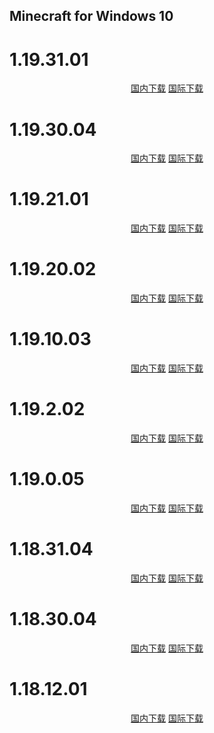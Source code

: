 ## Minecraft for Windows 10

# 1.19.31.01

<p align="center">
    <!-- <a class="btn" rel="noopener noreferrer" href="https://download.fuibafuyu.net/d/123/Program/Windows/Minecraft/Bedrock/Microsoft.MinecraftUWP_1.19.3101.0_x64__8wekyb3d8bbwe.Appx">联通下载</a> -->
    <!-- <a class="btn" rel="noopener noreferrer" href="https://download.fuibafuyu.net/d/139/Program/Windows/Minecraft/Bedrock/Microsoft.MinecraftUWP_1.19.3101.0_x64__8wekyb3d8bbwe.Appx">移动下载</a> -->
    <a class="btn" rel="noopener noreferrer" href="https://download.fuibafuyu.net/d/Ali/Program/Windows/Minecraft/Bedrock/Microsoft.MinecraftUWP_1.19.3101.0_x64__8wekyb3d8bbwe.Appx">国内下载</a>
    <a class="btn" rel="noopener noreferrer" href="https://download.fuibafuyu.net/d/OD/Program/Windows/Minecraft/Bedrock/Microsoft.MinecraftUWP_1.19.3101.0_x64__8wekyb3d8bbwe.Appx">国际下载</a>
</p>

# 1.19.30.04

<p align="center">
    <!-- <a class="btn" rel="noopener noreferrer" href="https://download.fuibafuyu.net/d/123/Program/Windows/Minecraft/Bedrock/Microsoft.MinecraftUWP_1.19.3004.0_x64__8wekyb3d8bbwe.Appx">联通下载</a> -->
    <!-- <a class="btn" rel="noopener noreferrer" href="https://download.fuibafuyu.net/d/139/Program/Windows/Minecraft/Bedrock/Microsoft.MinecraftUWP_1.19.3004.0_x64__8wekyb3d8bbwe.Appx">移动下载</a> -->
    <a class="btn" rel="noopener noreferrer" href="https://download.fuibafuyu.net/d/Ali/Program/Windows/Minecraft/Bedrock/Microsoft.MinecraftUWP_1.19.3004.0_x64__8wekyb3d8bbwe.Appx">国内下载</a>
    <a class="btn" rel="noopener noreferrer" href="https://download.fuibafuyu.net/d/OD/Program/Windows/Minecraft/Bedrock/Microsoft.MinecraftUWP_1.19.3004.0_x64__8wekyb3d8bbwe.Appx">国际下载</a>
</p>

# 1.19.21.01

<p align="center">
    <!-- <a class="btn" rel="noopener noreferrer" href="https://download.fuibafuyu.net/d/123/Program/Windows/Minecraft/Bedrock/Microsoft.MinecraftUWP_1.19.2101.0_x64__8wekyb3d8bbwe.Appx">联通下载</a> -->
    <!-- <a class="btn" rel="noopener noreferrer" href="https://download.fuibafuyu.net/d/139/Program/Windows/Minecraft/Bedrock/Microsoft.MinecraftUWP_1.19.2101.0_x64__8wekyb3d8bbwe.Appx">移动下载</a> -->
    <a class="btn" rel="noopener noreferrer" href="https://download.fuibafuyu.net/d/Ali/Program/Windows/Minecraft/Bedrock/Microsoft.MinecraftUWP_1.19.2101.0_x64__8wekyb3d8bbwe.Appx">国内下载</a>
    <a class="btn" rel="noopener noreferrer" href="https://download.fuibafuyu.net/d/OD/Program/Windows/Minecraft/Bedrock/Microsoft.MinecraftUWP_1.19.2101.0_x64__8wekyb3d8bbwe.Appx">国际下载</a>
</p>

# 1.19.20.02

<p align="center">
    <!-- <a class="btn" rel="noopener noreferrer" href="https://download.fuibafuyu.net/d/123/Program/Windows/Minecraft/Bedrock/Microsoft.MinecraftUWP_1.19.2002.0_x64__8wekyb3d8bbwe.Appx">联通下载</a> -->
    <!-- <a class="btn" rel="noopener noreferrer" href="https://download.fuibafuyu.net/d/139/Program/Windows/Minecraft/Bedrock/Microsoft.MinecraftUWP_1.19.2002.0_x64__8wekyb3d8bbwe.Appx">移动下载</a> -->
    <a class="btn" rel="noopener noreferrer" href="https://download.fuibafuyu.net/d/Ali/Program/Windows/Minecraft/Bedrock/Microsoft.MinecraftUWP_1.19.2002.0_x64__8wekyb3d8bbwe.Appx">国内下载</a>
    <a class="btn" rel="noopener noreferrer" href="https://download.fuibafuyu.net/d/OD/Program/Windows/Minecraft/Bedrock/Microsoft.MinecraftUWP_1.19.2002.0_x64__8wekyb3d8bbwe.Appx">国际下载</a>
</p>

# 1.19.10.03

<p align="center">
    <!-- <a class="btn" rel="noopener noreferrer" href="https://download.fuibafuyu.net/d/123/Program/Windows/Minecraft/Bedrock/Microsoft.MinecraftUWP_1.19.1003.0_x64__8wekyb3d8bbwe.Appx">联通下载</a> -->
    <!-- <a class="btn" rel="noopener noreferrer" href="https://download.fuibafuyu.net/d/139/Program/Windows/Minecraft/Bedrock/Microsoft.MinecraftUWP_1.19.1003.0_x64__8wekyb3d8bbwe.Appx">移动下载</a> -->
    <a class="btn" rel="noopener noreferrer" href="https://download.fuibafuyu.net/d/Ali/Program/Windows/Minecraft/Bedrock/Microsoft.MinecraftUWP_1.19.1003.0_x64__8wekyb3d8bbwe.Appx">国内下载</a>
    <a class="btn" rel="noopener noreferrer" href="https://download.fuibafuyu.net/d/OD/Program/Windows/Minecraft/Bedrock/Microsoft.MinecraftUWP_1.19.1003.0_x64__8wekyb3d8bbwe.Appx">国际下载</a>
</p>

# 1.19.2.02

<p align="center">
    <!-- <a class="btn" rel="noopener noreferrer" href="https://download.fuibafuyu.net/d/123/Program/Windows/Minecraft/Bedrock/Microsoft.MinecraftUWP_1.19.202.0_x64__8wekyb3d8bbwe.Appx">联通下载</a> -->
    <!-- <a class="btn" rel="noopener noreferrer" href="https://download.fuibafuyu.net/d/139/Program/Windows/Minecraft/Bedrock/Microsoft.MinecraftUWP_1.19.202.0_x64__8wekyb3d8bbwe.Appx">移动下载</a> -->
    <a class="btn" rel="noopener noreferrer" href="https://download.fuibafuyu.net/d/Ali/Program/Windows/Minecraft/Bedrock/Microsoft.MinecraftUWP_1.19.202.0_x64__8wekyb3d8bbwe.Appx">国内下载</a>
    <a class="btn" rel="noopener noreferrer" href="https://download.fuibafuyu.net/d/OD/Program/Windows/Minecraft/Bedrock/Microsoft.MinecraftUWP_1.19.202.0_x64__8wekyb3d8bbwe.Appx">国际下载</a>
</p>

# 1.19.0.05

<p align="center">
    <!-- <a class="btn" rel="noopener noreferrer" href="https://download.fuibafuyu.net/d/123/Program/Windows/Minecraft/Bedrock/Microsoft.MinecraftUWP_1.19.5.0_x64__8wekyb3d8bbwe.Appx">联通下载</a> -->
    <!-- <a class="btn" rel="noopener noreferrer" href="https://download.fuibafuyu.net/d/139/Program/Windows/Minecraft/Bedrock/Microsoft.MinecraftUWP_1.19.5.0_x64__8wekyb3d8bbwe.Appx">移动下载</a> -->
    <a class="btn" rel="noopener noreferrer" href="https://download.fuibafuyu.net/d/Ali/Program/Windows/Minecraft/Bedrock/Microsoft.MinecraftUWP_1.19.5.0_x64__8wekyb3d8bbwe.Appx">国内下载</a>
    <a class="btn" rel="noopener noreferrer" href="https://download.fuibafuyu.net/d/OD/Program/Windows/Minecraft/Bedrock/Microsoft.MinecraftUWP_1.19.5.0_x64__8wekyb3d8bbwe.Appx">国际下载</a>
</p>

# 1.18.31.04

<p align="center">
    <!-- <a class="btn" rel="noopener noreferrer" href="https://download.fuibafuyu.net/d/123/Program/Windows/Minecraft/Bedrock/Microsoft.MinecraftUWP_1.18.3104.0_x64__8wekyb3d8bbwe.Appx">联通下载</a> -->
    <!-- <a class="btn" rel="noopener noreferrer" href="https://download.fuibafuyu.net/d/139/Program/Windows/Minecraft/Bedrock/Microsoft.MinecraftUWP_1.18.3104.0_x64__8wekyb3d8bbwe.Appx">移动下载</a> -->
    <a class="btn" rel="noopener noreferrer" href="https://download.fuibafuyu.net/d/Ali/Program/Windows/Minecraft/Bedrock/Microsoft.MinecraftUWP_1.18.3104.0_x64__8wekyb3d8bbwe.Appx">国内下载</a>
    <a class="btn" rel="noopener noreferrer" href="https://download.fuibafuyu.net/d/OD/Program/Windows/Minecraft/Bedrock/Microsoft.MinecraftUWP_1.18.3104.0_x64__8wekyb3d8bbwe.Appx">国际下载</a>
</p>

# 1.18.30.04

<p align="center">
    <!-- <a class="btn" rel="noopener noreferrer" href="https://download.fuibafuyu.net/d/123/Program/Windows/Minecraft/Bedrock/Microsoft.MinecraftUWP_1.18.3004.0_x64__8wekyb3d8bbwe.Appx">联通下载</a> -->
    <!-- <a class="btn" rel="noopener noreferrer" href="https://download.fuibafuyu.net/d/139/Program/Windows/Minecraft/Bedrock/Microsoft.MinecraftUWP_1.18.3004.0_x64__8wekyb3d8bbwe.Appx">移动下载</a> -->
    <a class="btn" rel="noopener noreferrer" href="https://download.fuibafuyu.net/d/Ali/Program/Windows/Minecraft/Bedrock/Microsoft.MinecraftUWP_1.18.3004.0_x64__8wekyb3d8bbwe.Appx">国内下载</a>
    <a class="btn" rel="noopener noreferrer" href="https://download.fuibafuyu.net/d/OD/Program/Windows/Minecraft/Bedrock/Microsoft.MinecraftUWP_1.18.3004.0_x64__8wekyb3d8bbwe.Appx">国际下载</a>
</p>

# 1.18.12.01

<p align="center">
    <!-- <a class="btn" rel="noopener noreferrer" href="https://download.fuibafuyu.net/d/123/Program/Windows/Minecraft/Bedrock/Microsoft.MinecraftUWP_1.18.1201.0_x64__8wekyb3d8bbwe.Appx">联通下载</a> -->
    <!-- <a class="btn" rel="noopener noreferrer" href="https://download.fuibafuyu.net/d/139/Program/Windows/Minecraft/Bedrock/Microsoft.MinecraftUWP_1.18.1201.0_x64__8wekyb3d8bbwe.Appx">移动下载</a> -->
    <a class="btn" rel="noopener noreferrer" href="https://download.fuibafuyu.net/d/Ali/Program/Windows/Minecraft/Bedrock/Microsoft.MinecraftUWP_1.18.1201.0_x64__8wekyb3d8bbwe.Appx">国内下载</a>
    <a class="btn" rel="noopener noreferrer" href="https://download.fuibafuyu.net/d/OD/Program/Windows/Minecraft/Bedrock/Microsoft.MinecraftUWP_1.18.1201.0_x64__8wekyb3d8bbwe.Appx">国际下载</a>
</p>

